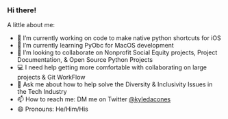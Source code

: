 ### Hi there!

<!--
**@kyledacones/kyledacones** is a ✨ _special_ ✨ repository because its `README.md` (this file) appears on your GitHub profile.
-->

A little about me:

- 🔭 I’m currently working on code to make native python shortcuts for iOS 
- 🌱 I’m currently learning PyObc for MacOS development 
- 👯 I’m looking to collaborate on Nonprofit Social Equity projects, Project Documentation, & Open Source Python Projects 
- 💻 I need help getting more comfortable with collaborating on large projects & Git WorkFlow
- 💬 Ask me about how to help solve the Diversity & Inclusivity Issues in the Tech Industry 
- 📫 How to reach me: DM me on Twitter [@kyledacones](https://twitter.com/kyledacones)
- 😄 Pronouns: He/Him/His

